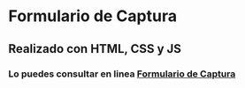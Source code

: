 # Formulario de Captura

## Realizado con HTML, CSS y JS

### Lo puedes consultar en linea [Formulario de Captura](http://www.fmattaperdomo.com/recursos/formulario_captura/)




